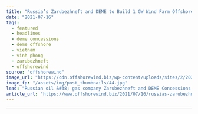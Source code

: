 ```yaml
---
title: "Russia’s Zarubezhneft and DEME to Build 1 GW Wind Farm Offshore Vietnam"
date: "2021-07-16"
tags: 
  - featured
  - headlines
  - deme concessions
  - deme offshore
  - vietnam
  - vinh phong
  - zarubezhneft
  - offshorewind
source: "offshorewind"
image_url: "https://cdn.offshorewind.biz/wp-content/uploads/sites/2/2020/10/01092014/Ramboll-Design-for-Taiwanese-Jackets.jpg"
image_fp: "/assets/img/post_thumbnails/44.jpg"
lead: "Russian oil &#38; gas company Zarubezhneft and DEME Concessions Wind have signed a Memorandum"
article_url: "https://www.offshorewind.biz/2021/07/16/russias-zarubezhneft-and-deme-to-build-1-gw-wind-farm-offshore-vietnam/"
---
```


---

